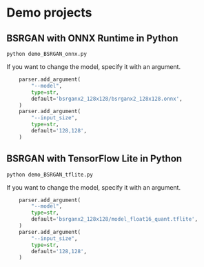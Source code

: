 # Demo projects

## BSRGAN with ONNX Runtime in Python
```
python demo_BSRGAN_onnx.py
```

If you want to change the model, specify it with an argument.
```python
    parser.add_argument(
        "--model",
        type=str,
        default='bsrganx2_128x128/bsrganx2_128x128.onnx',
    )
    parser.add_argument(
        "--input_size",
        type=str,
        default='128,128',
    )
```

## BSRGAN with TensorFlow Lite in Python
```
python demo_BSRGAN_tflite.py
```

If you want to change the model, specify it with an argument.
```python
    parser.add_argument(
        "--model",
        type=str,
        default='bsrganx2_128x128/model_float16_quant.tflite',
    )
    parser.add_argument(
        "--input_size",
        type=str,
        default='128,128',
    )
```


